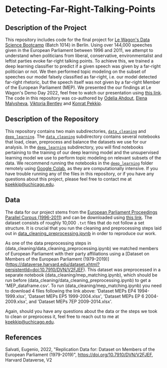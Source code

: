 # Detecting-Far-Right-Talking-Points


## Description of the Project

This repository includes code for the final project for [Le Wagon's Data Science Bootcamp](https://www.lewagon.com/data-science-course?utm_term=le%20wagon%20courses&utm_campaign=WW+%7C+Brand+%7C+EN+%7C+S&utm_source=adwords&utm_medium=ppc&hsa_acc=9887519486&hsa_cam=17795863130&hsa_grp=138703896883&hsa_ad=634543295246&hsa_src=g&hsa_tgt=kwd-811252777396&hsa_kw=le%20wagon%20courses&hsa_mt=b&hsa_net=adwords&hsa_ver=3&gclid=Cj0KCQiAveebBhD_ARIsAFaAvrHtFXBTG6fge-2tThnAgAJx13gnibCR00eBIoS6UaoLbzPT3ZjTtFQaAogiEALw_wcB) (Batch 1014) in Berlin. Using over 144,000 speeches given in the European Parliament between 1996 and 2011, we attempt to understand when politicians from liberal, conservative, environmentalist and leftist parties evoke far-right talking points. To achieve this, we trained a deep learning classifier to predict if a given speech was given by a far-right politician or not. We then performed topic modeling on the subset of speeches our model falsely classified as far-right, i.e. our model detected far-right rhetoric, but the speech itself was not given by a far-right Member of the European Parliament (MEP). We presented the our findings at Le Wagon's Demo Day 2022, feel free to watch our presentation using [this link](https://drive.google.com/file/d/1NcrEVAfzOHh2Q9QShYnqyt-CDaIdGCqu/view?usp=sharing). The code in this repository was co-authored by [Odelia Ahdout](https://www.linkedin.com/in/odelia-ahdout-phd-824237218/), [Elena Malysheva](https://www.linkedin.com/in/malysheva42/), [Viktoria Bentley](https://www.linkedin.com/in/viktoria-bentley/) and [Konrat Pekkip](https://www.linkedin.com/in/konratpekkip/).


## Description of the Repository

This repository contains two main subdirectories, [`data_cleaning`](data_cleaning) and [`deep_learning`](deep_learning). The [`data_cleaning`](data_cleaning) subdirectory contains several notebooks that load, clean, preprocess and balance the datasets we use for our analysis. In the [`deep_learning`](deep_learning) subdirectory, you will find notebooks pertaining to the training of our deep learning model and the unsupervised learning model we use to perform topic modeling on relevant subsets of the data. We recommend running the notebooks in the [`deep_learning`](deep_learning) folder remotely using [Google Colab](https://colab.research.google.com/), as they are computationally intensive. If you have trouble running any of the files in this repository, or if you have any questions about this project, please feel free to contact me at [kpekkip@uchicago.edu](mailto:kpekkip@uchicago.edu).


## Data

The data for our project stems from the [European Parliament Proceedings Parallel Corpus (1996-2011)](https://www.statmt.org/europarl/) and can be downloaded using [this link](https://www.statmt.org/europarl/#:~:text=Download-,source%20release,-(text%20files)%2C%201.5). The dataset consists of roughly 10,000 `.txt` files that do not follow a set structure. It is crucial that you run the cleaning and preprocessing steps laid out in [data_cleaning_preprocessing.ipynb](data_cleaning/data_cleaning_preprocessing.ipynb) in order to reproduce our work.

As one of the data preprocessing steps in (data_cleaning/data_cleaning_preprocessing.ipynb) we matched members of European Parliament with their party affiliations using a [Dataset on Members of the European Parliament (1979-2019)] (https://dataverse.harvard.edu/dataset.xhtml?persistentId=doi:10.7910/DVN/V2FJEF). This dataset was preprocessed in a separate notebook (data_cleaning/mep_matching.ipynb), which should be run before (data_cleaning/data_cleaning_preprocessing.ipynb) to get a 'MEP_dataframe.csv'.
To run (data_cleaning/mep_matching.ipynb) you need to download 4 files following the link above:
'Dataset MEPs EP4 1994-1999.xlsx', 'Dataset MEPs EP5 1999-2004.xlsx', 'Dataset MEPs EP 6 2004-2009.xlsx', and 'Dataset MEPs 7EP 2009-2014.xlsx'.

Again, should you have any questions about the data or the steps we took to clean or preprocess it, feel free to reach out to me at [kpekkip@uchicago.edu](mailto:kpekkip@uchicago.edu).

## References
Salvati, Eugenio, 2022, "Replication Data for: Dataset on Members of the European Parliament (1979-2019)", https://doi.org/10.7910/DVN/V2FJEF, Harvard Dataverse, V2

